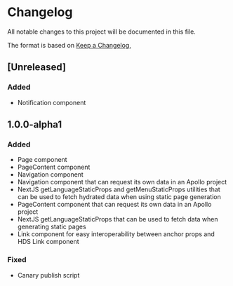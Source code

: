 # Changelog

All notable changes to this project will be documented in this file.

The format is based on [Keep a Changelog](https://keepachangelog.com/en/1.0.0/),

## [Unreleased]

### Added

- Notification component

## 1.0.0-alpha1

### Added

- Page component
- PageContent component
- Navigation component
- Navigation component that can request its own data in an Apollo project
- NextJS getLanguageStaticProps and getMenuStaticProps utilities that can be used to fetch hydrated data when using static page generation
- PageContent component that can request its own data in an Apollo project
- NextJS getLanguageStaticProps that can be used to fetch data when generating static pages
- Link component for easy interoperability between anchor props and HDS Link component

### Fixed

- Canary publish script

